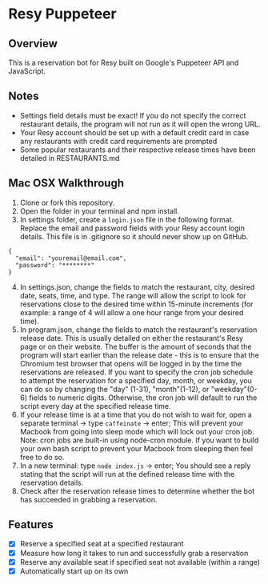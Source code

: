 # Resy Puppeteer

## Overview

This is a reservation bot for Resy built on Google's Puppeteer API and JavaScript.

## Notes
 - Settings field details must be exact! If you do not specify the correct restaurant details, the program will not run as it will open the wrong URL.
 - Your Resy account should be set up with a default credit card in case any restaurants with credit card requirements are prompted
 - Some popular restaurants and their respective release times have been detailed in RESTAURANTS.md

## Mac OSX Walkthrough
1. Clone or fork this repository.
2. Open the folder in your terminal and npm install.
3. In settings folder, create a `login.json` file in the following format. Replace the email and password fields with your Resy account login details. This file is in .gitignore so it should never show up on GitHub.
```
{
  "email": "youremail@email.com",
  "password": "********"
}
```
4. In settings.json, change the fields to match the restaurant, city, desired date, seats, time, and type. The range will allow the script to look for reservations close to the desired time within 15-minute increments (for example: a range of 4 will allow a one hour range from your desired time).
5. In program.json, change the fields to match the restaurant's reservation release date. This is usually detailed on either the restaurant's Resy page or on their website. The buffer is the amount of seconds that the program will start earlier than the release date - this is to ensure that the Chromium test browser that opens will be logged in by the time the reservations are released. If you want to specify the cron job schedule to attempt the reservation for a specified day, month, or weekday, you can do so by changing the "day" (1-31), "month"(1-12), or "weekday"(0-6) fields to numeric digits. Otherwise, the cron job will default to run the script every day at the specified release time.
6. If your release time is at a time that you do not wish to wait for, open a separate terminal -> type `caffeinate` -> enter; This will prevent your Macbook from going into sleep mode which will lock out your cron job. Note: cron jobs are built-in using node-cron module. If you want to build your own bash script to prevent your Macbook from sleeping then feel free to do so.
7. In a new terminal: type `node index.js` -> enter; You should see a reply stating that the script will run at the defined release time with the reservation details.
8. Check after the reservation release times to determine whether the bot has succeeded in grabbing a reservation.

## Features

- [x] Reserve a specified seat at a specified restaurant
- [x] Measure how long it takes to run and successfully grab a reservation
- [x] Reserve any available seat if specified seat not available (within a range)
- [x] Automatically start up on its own
